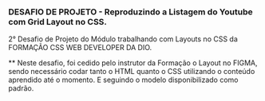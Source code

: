 ### DESAFIO DE PROJETO - Reproduzindo a Listagem do Youtube com Grid Layout no CSS.

2° Desafio de Projeto do Módulo trabalhando com Layouts no CSS da FORMAÇÃO CSS WEB DEVELOPER DA DIO.

** Neste desafio, foi cedido pelo instrutor da Formação o Layout no FIGMA, sendo necessário codar tanto o HTML quanto o CSS utilizando o conteúdo aprendido até o momento. E seguindo o modelo disponibilizado como padrão.